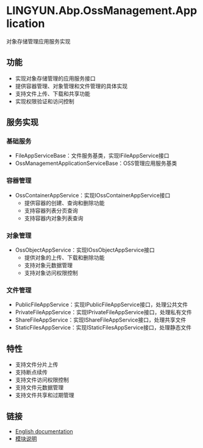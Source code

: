 # LINGYUN.Abp.OssManagement.Application

对象存储管理应用服务实现

## 功能

* 实现对象存储管理的应用服务接口
* 提供容器管理、对象管理和文件管理的具体实现
* 支持文件上传、下载和共享功能
* 实现权限验证和访问控制

## 服务实现

### 基础服务
* FileAppServiceBase：文件服务基类，实现IFileAppService接口
* OssManagementApplicationServiceBase：OSS管理应用服务基类

### 容器管理
* OssContainerAppService：实现IOssContainerAppService接口
  * 提供容器的创建、查询和删除功能
  * 支持容器列表分页查询
  * 支持容器内对象列表查询

### 对象管理
* OssObjectAppService：实现IOssObjectAppService接口
  * 提供对象的上传、下载和删除功能
  * 支持对象元数据管理
  * 支持对象访问权限控制

### 文件管理
* PublicFileAppService：实现IPublicFileAppService接口，处理公共文件
* PrivateFileAppService：实现IPrivateFileAppService接口，处理私有文件
* ShareFileAppService：实现IShareFileAppService接口，处理共享文件
* StaticFilesAppService：实现IStaticFilesAppService接口，处理静态文件

## 特性

* 支持文件分片上传
* 支持断点续传
* 支持文件访问权限控制
* 支持文件元数据管理
* 支持文件共享和过期管理

## 链接

* [English documentation](./README.EN.md)
* [模块说明](../README.md)
